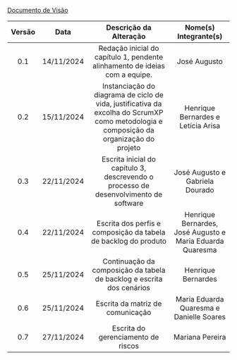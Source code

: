 [Documento de Visão](https://unbbr.sharepoint.com/:w:/s/MDS20242/EZch_k-yTbxMiN85cgCIYhUBpx8bUmsVbde5YWG0-UGXNg?e=wlbjmp)

| Versão | Data | Descrição da Alteração | Nome(s) Integrante(s) |
| :----: | :--: | :--------------------: | :-------------------: |
| 0.1 | 14/11/2024 | Redação inicial do capítulo 1, pendente alinhamento de ideias com a equipe.  | José Augusto |
| 0.2 | 15/11/2024 | Instanciação do diagrama de ciclo de vida, justificativa da excolha do ScrumXP como metodologia e composição da organização do projeto | Henrique Bernardes e Letícia Arisa |
| 0.3 | 22/11/2024 | Escrita inicial do capítulo 3, descrevendo o processo de desenvolvimento de software | José Augusto e Gabriela Dourado |
| 0.4 | 22/11/2024 | Escrita dos perfis e composição da tabela de backlog do produto | Henrique Bernardes, José Augusto e Maria Eduarda Quaresma |
| 0.5 | 25/11/2024 | Continuação da composição da tabela de backlog e escrita dos cenários | Henrique Bernardes | 
| 0.6 | 25/11/2024 | Escrita da matriz de comunicação  | Maria Eduarda Quaresma e Danielle Soares  | 
| 0.7 | 27/11/2024 | Escrita do gerenciamento de riscos | Mariana Pereira |